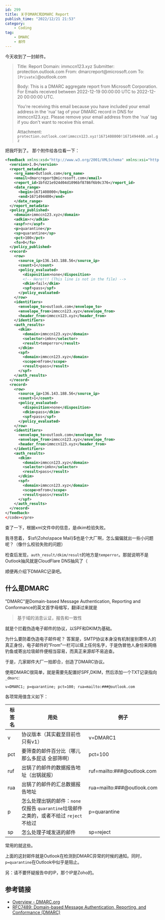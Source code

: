 ```yaml
---
id: 299
title: 关于DMARC和DMARC Report
publish_time: "2022/12/21 21:53"
category:
    - Coding
tag:
    - DMARC
    - 邮件
---
```


今天收到了一封邮件。

<blockquote>
  Title: Report Domain: immccn123.xyz Submitter: protection.outlook.com
  From: dmarcreport@microsoft.com
  To: <code>[Private]</code>@outlook.com
  
  Body:
  This is a DMARC aggregate report from Microsoft Corporation. For Emails received between 2022-12-19 00:00:00 UTC to 2022-12-20 00:00:00 UTC.
  
  You're receiving this email because you have included your email address in the 'rua' tag of your DMARC record in DNS for immccn123.xyz. Please remove your email address from the 'rua' tag if you don't want to receive this email.
  
  Attachment:
  <code>protection.outlook.com!immccn123.xyz!1671408000!1671494400.xml.gz</code>
</blockquote>

把我吓到了。
那个附件给各位看一下：

```xml
<feedback xmlns:xsd="http://www.w3.org/2001/XMLSchema" xmlns:xsi="http://www.w3.org/2001/XMLSchema-instance">
  <version>1.0</version>
  <report_metadata>
    <org_name>Outlook.com</org_name>
    <email>dmarcreport@microsoft.com</email>
    <report_id>1bfd21e924d04d1096bf8786f6b9c376</report_id>
    <date_range>
      <begin>1671408000</begin>
      <end>1671494400</end>
    </date_range>
  </report_metadata>
  <policy_published>
    <domain>immccn123.xyz</domain>
    <adkim>r</adkim>
    <aspf>r</aspf>
    <p>quarantine</p>
    <sp>quarantine</sp>
    <pct>100</pct>
    <fo>0</fo>
  </policy_published>
  <record>
    <row>
      <source_ip>136.143.188.56</source_ip>
      <count>1</count>
      <policy_evaluated>
        <disposition>none</disposition>
        <!-- Here!!! (This line is not in the file) -->
        <dkim>fail</dkim>
        <spf>pass</spf>
      </policy_evaluated>
    </row>
    <identifiers>
      <envelope_to>outlook.com</envelope_to>
      <envelope_from>immccn123.xyz</envelope_from>
      <header_from>immccn123.xyz</header_from>
    </identifiers>
    <auth_results>
      <dkim>
        <domain>immccn123.xyz</domain>
        <selector>imkn</selector>
        <result>temperror</result>
      </dkim>
      <spf>
        <domain>immccn123.xyz</domain>
        <scope>mfrom</scope>
        <result>pass</result>
      </spf>
    </auth_results>
  </record>
  <record>
    <row>
      <source_ip>136.143.188.56</source_ip>
      <count>1</count>
      <policy_evaluated>
        <disposition>none</disposition>
        <dkim>pass</dkim>
        <spf>pass</spf>
      </policy_evaluated>
    </row>
    <identifiers>
      <envelope_to>outlook.com</envelope_to>
      <envelope_from>immccn123.xyz</envelope_from>
      <header_from>immccn123.xyz</header_from>
    </identifiers>
    <auth_results>
      <dkim>
        <domain>immccn123.xyz</domain>
        <selector>imkn</selector>
        <result>pass</result>
      </dkim>
      <spf>
        <domain>immccn123.xyz</domain>
        <scope>mfrom</scope>
        <result>pass</result>
      </spf>
    </auth_results>
  </record>
</feedback>
</code></pre>
```

查了一下，根据xml文件中的信息，是dkim检验失败。

我寻思着， $\sf{Zoho\space Mail}$也是个大厂啊，怎么偏偏就出一些小问题呢？（像什么校验失败的问题）

检查后发现，<code>auth_result/dkim/result</code>的地方是<code>temperror</code>。那就说明不是Outlook抽风就是CloudFlare DNS抽风了（

顺便再介绍下DMARC记录吧。

<h2>什么是DMARC</h2>

"DMARC"是Domain-based Message Authentication, Reporting and Conformance的英文首字母缩写，翻译过来就是

<blockquote>
  基于域的消息认证，报告和一致性
</blockquote>

就是个拦截伪造电子邮件的协议，以SPF和DKIM为基础。

为什么要防着伪造电子邮件呢？
答案是，SMTP协议本身没有机制鉴别寄件人的真正身份，电子邮件的“From”一栏可以填上任何名字，于是伪冒他人身份来网络钓鱼或寄出垃圾邮件便相当容易，而真正来源却不易追查。

于是，几家邮件大厂一拍即合，创造了DMARC协议。

使用DMARC很简单，就是需要先配置好SPF,DKIM，然后添加一个TXT记录指向<code>_dmarc</code>:

<pre><code class="">v=DMARC1; p=quarantine; pct=100; rua=mailto:###@outlook.com
</code></pre>

各项常用值含义如下：

<table>
<thead>
<tr>
  <th>标签名</th>
  <th>用处</th>
  <th>例子</th>
</tr>
</thead>
<tbody>
<tr>
  <td>v</td>
  <td>协议版本（其实截至目前也只有v1）</td>
  <td>v=DMARC1</td>
</tr>
<tr>
  <td>pct</td>
  <td>要筛查的邮件百分比（哪儿那么多屁话 全部筛啊）</td>
  <td>pct=100</td>
</tr>
<tr>
  <td>ruf</td>
  <td>出锅了的邮件的数据报告地址（出锅就报）</td>
  <td>ruf=mailto:###@outlook.com</td>
</tr>
<tr>
  <td>rua</td>
  <td>出锅了的邮件的汇总数据报告地址</td>
  <td>rua=mailto:###@outlook.com</td>
</tr>
<tr>
  <td>p</td>
  <td>怎么处理出锅的邮件：<code>none</code>仅报告 <code>quarantine</code>垃圾邮件之类的，或者不给过 <code>reject</code>不给过</td>
  <td>p=quarantine</td>
</tr>
<tr>
  <td>sp</td>
  <td>怎么处理子域发送的邮件</td>
  <td>sp=reject</td>
</tr>
</tbody>
</table>

常用的就这些。

上面的这封邮件就是Outlook在检测到DMARC异常的时候的通知。同时，<code>p=quarantine</code>在Outlook中似乎是阻止。

另：请不要怀疑报告中的IP，那个IP是Zoho的。

<h2>参考链接</h2>

<ul>
<li><a class="wp-editor-md-post-content-link" href="https://dmarc.org/overview/" title="Overview - DMARC.org">Overview - DMARC.org</a></li>
<li><a class="wp-editor-md-post-content-link" href="https://tools.ietf.org/html/rfc7489">RFC7489: Domain-based Message Authentication, Reporting, and Conformance (DMARC)</a></li>
</ul>
